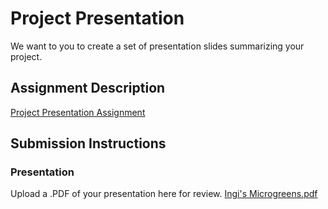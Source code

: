 # Project Presentation
We want to you to create a set of presentation slides summarizing your project.

## Assignment Description
[Project Presentation Assignment](https://education.launchcode.org/liftoff/modules/assignments/project-presentation)

## Submission Instructions

### Presentation
Upload a .PDF of your presentation here for review.
[Ingi's Microgreens.pdf](https://github.com/RuhamaK/liftoff-assignments/files/8837049/Ingi.s.Microgreens.pdf)
